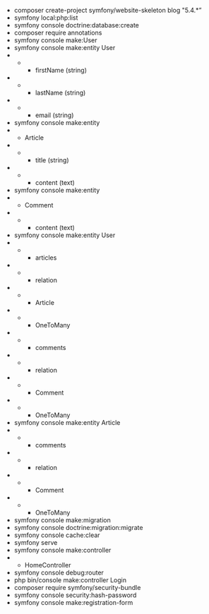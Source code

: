 * composer create-project symfony/website-skeleton blog "5.4.*”
* symfony local:php:list
* symfony console doctrine:database:create
* composer require annotations
* symfony console make:User
* symfony console make:entity User
* * * firstName (string)
* * * lastName (string)
* * * email (string)
* symfony console make:entity
*  * Article
* * * title (string)
* * * content (text)
* symfony console make:entity
* * Comment
* * * content (text)
* symfony console make:entity User
* * * articles
* * * relation
* * * Article
* * * OneToMany
* * * comments
* * * relation
* * * Comment
* * * OneToMany
* symfony console make:entity Article
* * * comments
* * * relation
* * * Comment
* * * OneToMany
* symfony console make:migration
* symfony console doctrine:migration:migrate
* symfony console cache:clear 
* symfony serve
* symfony console make:controller
* * HomeController
* symfony console debug:router
* php bin/console make:controller Login
* composer require symfony/security-bundle
* symfony console security:hash-password
* symfony console make:registration-form  


